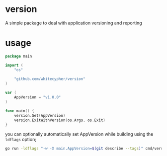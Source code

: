 # version
A simple package to deal with application versioning and reporting

# usage
```go
package main

import (
	"os"
	
	"github.com/whitecypher/version"
)

var (
	AppVersion = "v1.0.0"
)

func main() {
    version.Set(AppVersion)
    version.ExitWithVersion(os.Args, os.Exit)
}
```
you can optionally automatically set AppVersion while building using the `ldflags` option;
```bash
go run -ldflags "-w -X main.AppVersion=$(git describe --tags)" cmd/version/main.go
```